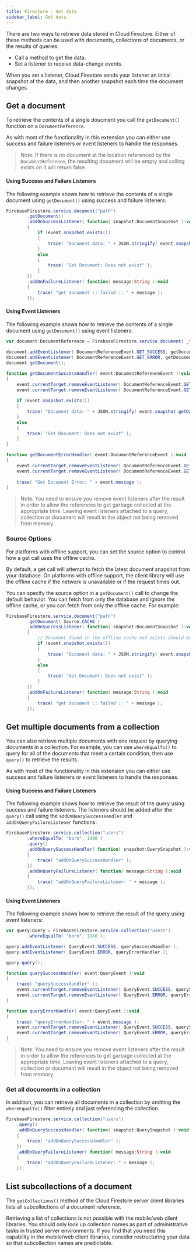 ```yaml
---
title: Firestore - Get data
sidebar_label: Get data
---
```


There are two ways to retrieve data stored in Cloud Firestore. Either of these methods can be used with documents, collections of documents, or the results of queries:

- Call a method to get the data.
- Set a listener to receive data-change events.

When you set a listener, Cloud Firestore sends your listener an initial snapshot of the data, and then another snapshot each time the document changes.



## Get a document

To retrieve the contents of a single doucment you call the `getDocument()` function on a `DocumentReference`.

As with most of the functionality in this extension you can either use success and failure listeners or event listeners to handle the responses.


> 
> Note: If there is no document at the location referenced by the `DocumentReference`, the resulting document will be empty and calling exists on it will return false.
>


#### Using Success and Failure Listeners 

The following example shows how to retrieve the contents of a single document using `getDocument()` using success and failure listeners:

```actionscript
FirebaseFirestore.service.document("path")
        .getDocument()
        .addOnSuccessListener( function( snapshot:DocumentSnapshot ):void
        {
            if (event.snapshot.exists())
            {
                trace( "Document data: " + JSON.stringify( event.snapshot.getData() ) );
            }
            else
            {
                trace( "Get Document: Does not exist" );
            }
        })
        .addOnFailureListener( function( message:String ):void
        {
            trace( "get document :: failed :: " + message );
        });
```


#### Using Event Listeners 

The following example shows how to retrieve the contents of a single document using `getDocument()` using event listeners:

```actionscript
var document:DocumentReference = FirebaseFirestore.service.document( _testDocumentPath );
			
document.addEventListener( DocumentReferenceEvent.GET_SUCCESS, getDocumentSuccessHandler );
document.addEventListener( DocumentReferenceEvent.GET_ERROR, getDocumentErrorHandler );
document.getDocument();

function getDocumentSuccessHandler( event:DocumentReferenceEvent ):void
{
    event.currentTarget.removeEventListener( DocumentReferenceEvent.GET_SUCCESS, getDocumentSuccessHandler );
    event.currentTarget.removeEventListener( DocumentReferenceEvent.GET_ERROR, getDocumentErrorHandler );
    
    if (event.snapshot.exists())
    {
        trace( "Document data: " + JSON.stringify( event.snapshot.getData() ) );
    }
    else
    {
        trace( "Get Document: Does not exist" );
    }
}

function getDocumentErrorHandler( event:DocumentReferenceEvent ):void
{
    event.currentTarget.removeEventListener( DocumentReferenceEvent.GET_SUCCESS, getDocumentSuccessHandler );
    event.currentTarget.removeEventListener( DocumentReferenceEvent.GET_ERROR, getDocumentErrorHandler );
    
    trace( "Get Document Error: " + event.message );
}
```

>
> Note: You need to ensure you remove event listeners after the result in order to allow the references 
> to get garbage collected at the appropriate time. Leaving event listeners attached to a query, collection
> or document will result in the object not being removed from memory.
>



### Source Options 

For platforms with offline support, you can set the source option to control how a get call uses the offline cache.

By default, a get call will attempt to fetch the latest document snapshot from your database. On platforms with offline support, the client library will use the offline cache if the network is unavailable or if the request times out.

You can specify the source option in a `getDocument()` call to change the default behavior. You can fetch from only the database and ignore the offline cache, or you can fetch from only the offline cache. For example:

```actionscript
FirebaseFirestore.service.document("path")
        .getDocument( Source.CACHE )
        .addOnSuccessListener( function( snapshot:DocumentSnapshot ):void
        {
            // Document found in the offline cache and exists should be true
            if (event.snapshot.exists())
            {
                trace( "Document data: " + JSON.stringify( event.snapshot.getData() ) );
            }
            else
            {
                trace( "Get Document: Does not exist" );
            }
        })
        .addOnFailureListener( function( message:String ):void
        {
            trace( "get document :: failed :: " + message );
        });
```



## Get multiple documents from a collection

You can also retrieve multiple documents with one request by querying documents in a collection. For example, you can use `whereEqualTo()` to query for all of the documents that meet a certain condition, then use `query()` to retrieve the results.

As with most of the functionality in this extension you can either use success and failure listeners or event listeners to handle the responses.


#### Using Success and Failure Listeners

The following example shows how to retrieve the result of the query using success and failure listeners. The listeners should be added after the `query()` call using the `addOnQuerySuccessHandler` and `addOnQueryFailureListener` functions:


```actionscript
FirebaseFirestore.service.collection("users")
    	.whereEqualTo( "born", 1980 )
        .query()
        .addOnQuerySuccessHandler( function( snapshot:QuerySnapshot ):void
        {
            trace( "addOnQuerySuccessHandler" );
        })
        .addOnQueryFailureListener( function( message:String ):void
        {
            trace( "addOnQueryFailureListener: " + message );
        });
```


#### Using Event Listeners 

The following example shows how to retrieve the result of the query using event listeners:


```actionscript
var query:Query = FirebaseFirestore.service.collection("users")
    	.whereEqualTo( "born", 1980 );

query.addEventListener( QueryEvent.SUCCESS, querySuccessHandler );
query.addEventListener( QueryEvent.ERROR, queryErrorHandler );

query.query();

function querySuccessHandler( event:QueryEvent ):void
{
    trace( "querySuccessHandler" );
    event.currentTarget.removeEventListener( QueryEvent.SUCCESS, querySuccessHandler );
    event.currentTarget.removeEventListener( QueryEvent.ERROR, queryErrorHandler );
}

function queryErrorHandler( event:QueryEvent ):void
{
    trace( "queryErrorHandler: " + event.message );
    event.currentTarget.removeEventListener( QueryEvent.SUCCESS, querySuccessHandler );
    event.currentTarget.removeEventListener( QueryEvent.ERROR, queryErrorHandler );
}
```

>
> Note: You need to ensure you remove event listeners after the result in order to allow the references 
> to get garbage collected at the appropriate time. Leaving event listeners attached to a query, collection
> or document will result in the object not being removed from memory.
>



### Get all documents in a collection

In addition, you can retrieve all documents in a collection by omitting the `whereEqualTo()` filter entirely and just referencing the collection.

```actionscript
FirebaseFirestore.service.collection("users")
    .query()
    .addOnQuerySuccessHandler( function( snapshot:QuerySnapshot ):void
    {
        trace( "addOnQuerySuccessHandler" );
    })
    .addOnQueryFailureListener( function( message:String ):void
    {
        trace( "addOnQueryFailureListener: " + message );
    });
```



## List subcollections of a document

The `getCollections()` method of the Cloud Firestore server client libraries lists all subcollections of a document reference.

Retrieving a list of collections is not possible with the mobile/web client libraries. You should only look up collection names as part of administrative tasks in trusted server environments. If you find that you need this capability in the mobile/web client libraries, consider restructuring your data so that subcollection names are predictable.


